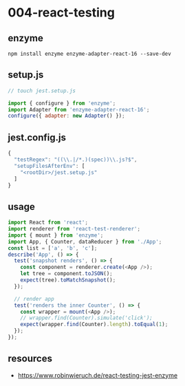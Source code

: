 # 004-react-testing

## enzyme
```shell
npm install enzyme enzyme-adapter-react-16 --save-dev
```

## setup.js
```js
// touch jest.setup.js

import { configure } from 'enzyme';
import Adapter from 'enzyme-adapter-react-16';
configure({ adapter: new Adapter() });
```

## jest.config.js
```js
{
  "testRegex": "((\\.|/*.)(spec))\\.js?$",
  "setupFilesAfterEnv": [
    "<rootDir>/jest.setup.js"
  ]
}
```

## usage
```js
import React from 'react';
import renderer from 'react-test-renderer';
import { mount } from 'enzyme';
import App, { Counter, dataReducer } from './App';
const list = ['a', 'b', 'c'];
describe('App', () => {
  test('snapshot renders', () => {
    const component = renderer.create(<App />);
    let tree = component.toJSON();
    expect(tree).toMatchSnapshot();
  });

  // render app
  test('renders the inner Counter', () => {
    const wrapper = mount(<App />);
    // wrapper.find(Counter).simulate('click');
    expect(wrapper.find(Counter).length).toEqual(1);
  });
});
```

## resources
- https://www.robinwieruch.de/react-testing-jest-enzyme
